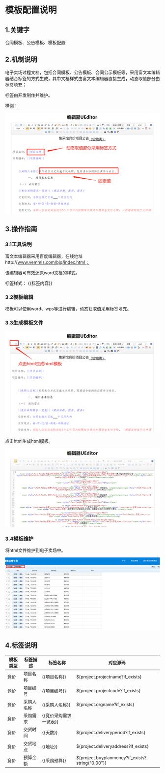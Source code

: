 # 模板配置说明

## 1.关键字

合同模板、公告模板、模板配置

## 2.机制说明

电子卖场过程文档，包括合同模板、公告模板、合同公示模板等，采用富文本编辑器结合标签的方式生成，其中文档样式由富文本编辑器直接生成，动态取值部分由标签填充；

标签由开发制作并维护。

样例：

![image-20201113142249269](./模板配置说明/img/image-20201113142249269.png)

## 3.操作指南

### 3.1工具说明

富文本编辑器采用百度编辑器，在线地址http://www.vemmis.com/bjq/index.html；

该编辑器可有效还原word文档的样式。

标签样式：  {{标签内容}}

### 3.2模板编辑

模板可以使用word、wps等进行编辑，动态获取值采用标签填充。

### 3.3生成模板文件

![image-20201113143106254](./模板配置说明/img/image-20201113143106254.png)

点击html生成html模板。

![image-20201113143209339](模板配置说明/img/image-20201113143209339.png)

### 3.4模板维护

将html文件维护到电子卖场中。

![image-20201113194121924](模板配置说明/img/image-20201113194121924.png)

## 4.标签说明

| 模板类型 | 标签描述   | 标签名称               | 对应源码                                         |
| -------- | ---------- | ---------------------- | ------------------------------------------------ |
| 竞价     | 项目名称   | {{项目名称}}           | ${project.projectname?if_exists}                 |
| 竞价     | 项目编号   | {{项目编号}}           | ${project.projectcode?if_exists}                 |
| 竞价     | 采购人名称 | {{采购人名称}}         | ${project.orgname?if_exists}                     |
| 竞价     | 采购需求   | {{竞价采购需求一览表}} |                                                  |
| 竞价     | 交货时间   | {{天数}}               | ${project.deliveryperiod?if_exists}              |
| 竞价     | 交货地点   | {{地址}}               | ${project.deliveryaddress?if_exists}             |
| 竞价     | 预算金额   | {{采购预算}}           | ${project.buyplanmoney?if_exists?string("0.00")} |

